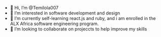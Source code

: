 - 👋 Hi, I’m @Temilola007
- 👀 I’m interested in software development and design 
- 🌱 I’m currently self-learning react.js and ruby, and i am enrolled in the ALX Africa software engineering program.
- 💞️ I’m looking to collaborate on projeccts to help improve my skills


<!---
Temilola007/Temilola007 is a ✨ special ✨ repository because its `README.md` (this file) appears on your GitHub profile.
You can click the Preview link to take a look at your changes.
--->
